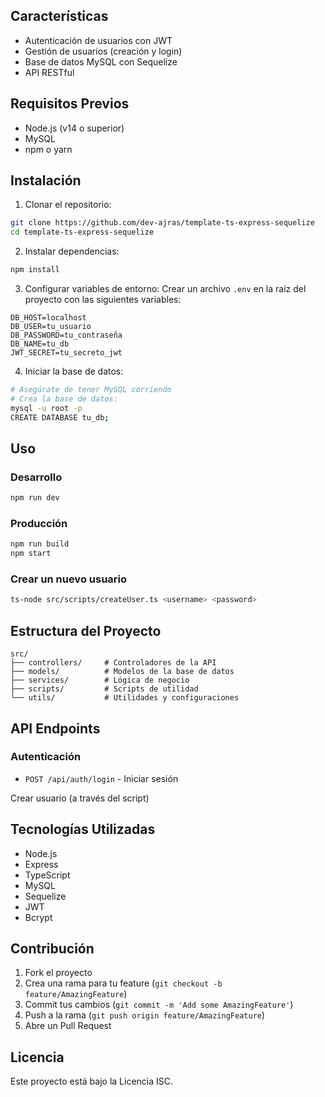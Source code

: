 ## Características

- Autenticación de usuarios con JWT
- Gestión de usuarios (creación y login)
- Base de datos MySQL con Sequelize
- API RESTful

## Requisitos Previos

- Node.js (v14 o superior)
- MySQL
- npm o yarn

## Instalación

1. Clonar el repositorio:
```bash
git clone https://github.com/dev-ajras/template-ts-express-sequelize
cd template-ts-express-sequelize
```

2. Instalar dependencias:
```bash
npm install
```

3. Configurar variables de entorno:
Crear un archivo `.env` en la raíz del proyecto con las siguientes variables:
```env
DB_HOST=localhost
DB_USER=tu_usuario
DB_PASSWORD=tu_contraseña
DB_NAME=tu_db
JWT_SECRET=tu_secreto_jwt
```

4. Iniciar la base de datos:
```bash
# Asegúrate de tener MySQL corriendo
# Crea la base de datos:
mysql -u root -p
CREATE DATABASE tu_db;
```

## Uso

### Desarrollo
```bash
npm run dev
```

### Producción
```bash
npm run build
npm start
```

### Crear un nuevo usuario
```bash
ts-node src/scripts/createUser.ts <username> <password>
```

## Estructura del Proyecto

```
src/
├── controllers/     # Controladores de la API
├── models/          # Modelos de la base de datos
├── services/        # Lógica de negocio
├── scripts/         # Scripts de utilidad
└── utils/           # Utilidades y configuraciones
```

## API Endpoints

### Autenticación
- `POST /api/auth/login` - Iniciar sesión

Crear usuario (a través del script)

## Tecnologías Utilizadas

- Node.js
- Express
- TypeScript
- MySQL
- Sequelize
- JWT
- Bcrypt

## Contribución

1. Fork el proyecto
2. Crea una rama para tu feature (`git checkout -b feature/AmazingFeature`)
3. Commit tus cambios (`git commit -m 'Add some AmazingFeature'`)
4. Push a la rama (`git push origin feature/AmazingFeature`)
5. Abre un Pull Request

## Licencia

Este proyecto está bajo la Licencia ISC. 